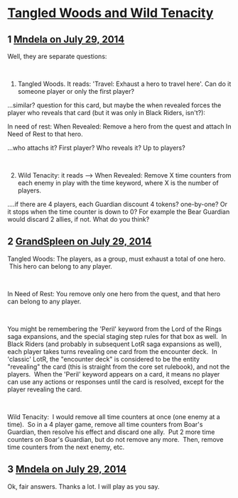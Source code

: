 # [Tangled Woods and Wild Tenacity](https://community.fantasyflightgames.com/topic/111944-tangled-woods-and-wild-tenacity/)

## 1 [Mndela on July 29, 2014](https://community.fantasyflightgames.com/topic/111944-tangled-woods-and-wild-tenacity/?do=findComment&comment=1174077)

Well, they are separate questions:

 

1. Tangled Woods. It reads: 'Travel: Exhaust a hero to travel here'. Can do it someone player or only the first player?

...similar? question for this card, but maybe the when revealed forces the player who reveals that card (but it was only in Black Riders, isn't?):

In need of rest: When Revealed: Remove a hero from the quest and attach In Need of Rest to that hero.

...who attachs it? First player? Who reveals it? Up to players?

 

2. Wild Tenacity: it reads --> When Revealed: Remove X time counters from each enemy in play with the time keyword, where X is the number of players.

....if there are 4 players, each Guardian discount 4 tokens? one-by-one? Or it stops when the time counter is down to 0? For example the Bear Guardian would discard 2 allies, if not. What do you think?

## 2 [GrandSpleen on July 29, 2014](https://community.fantasyflightgames.com/topic/111944-tangled-woods-and-wild-tenacity/?do=findComment&comment=1174114)

Tangled Woods: The players, as a group, must exhaust a total of one hero.  This hero can belong to any player.

 

In Need of Rest: You remove only one hero from the quest, and that hero can belong to any player.

 

You might be remembering the 'Peril' keyword from the Lord of the Rings saga expansions, and the special staging step rules for that box as well.  In Black Riders (and probably in subsequent LotR saga expansions as well), each player takes turns revealing one card from the encounter deck.  In 'classic' LotR, the "encounter deck" is considered to be the entity "revealing" the card (this is straight from the core set rulebook), and not the players.  When the 'Peril' keyword appears on a card, it means no player can use any actions or responses until the card is resolved, except for the player revealing the card.

 

Wild Tenacity:  I would remove all time counters at once (one enemy at a time).  So in a 4 player game, remove all time counters from Boar's Guardian, then resolve his effect and discard one ally.  Put 2 more time counters on Boar's Guardian, but do not remove any more.  Then, remove time counters from the next enemy, etc.

## 3 [Mndela on July 29, 2014](https://community.fantasyflightgames.com/topic/111944-tangled-woods-and-wild-tenacity/?do=findComment&comment=1174594)

Ok, fair answers. Thanks a lot. I will play as you say.

